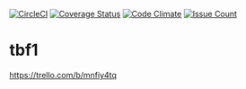[![CircleCI](https://circleci.com/gh/korzhev/tbf1.svg?style=svg)](https://circleci.com/gh/korzhev/tbf1)
[![Coverage Status](https://coveralls.io/repos/github/korzhev/tbf1/badge.svg?branch=master)](https://coveralls.io/github/korzhev/tbf1?branch=master)
[![Code Climate](https://codeclimate.com/github/korzhev/tbf1/badges/gpa.svg)](https://codeclimate.com/github/korzhev/tbf1)
[![Issue Count](https://codeclimate.com/github/korzhev/tbf1/badges/issue_count.svg)](https://codeclimate.com/github/korzhev/tbf1)

# tbf1

https://trello.com/b/mnfiy4tq

